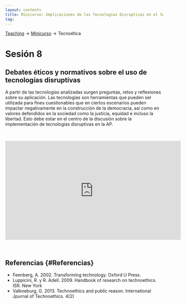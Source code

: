 ```yaml
---
layout: contents
title: Minicurso: Implicaciones de las Tecnologías Disruptivas en el Sector Público
tag:
---
```


[Teaching](../../../teaching) &rarr; [Minicurso](implicaciones_disruptivas.md) &rarr; Tecnoética

# Sesión 8
## Debates éticos y normativos sobre el uso de tecnologías disruptivas

A partir de las tecnologías analizadas surgen preguntas, retos y reflexiones sobre su aplicación. Las tecnologías son herramientas que pueden ser utilizada para fines cuestionables que en ciertos escenarios pueden impactar negativamente en la construcción de la democracia, así como en valores defendidos en la sociedad como la justicia, equidad e incluso la libertad. Esto debe estar en el centro de la discusión sobre la implementación de tecnologías disruptivas en la AP.

<p>&nbsp;</p>

<iframe width="560" height="315" src="https://www.youtube.com/embed/Vdr3F6cDxis" frameborder="0" allow="accelerometer; autoplay; encrypted-media; gyroscope; picture-in-picture" allowfullscreen></iframe>

<p>&nbsp;</p>

## Referencias {#Referencias}
- Feenberg, A. 2002. Transforming technology. Oxford U Press.
- Luppicini, R. y R. Adell. 2009. Handbook of research on technoethics. ISR. New York
- Valkneburg, G. 2013. Technoethics and public reason. International Jpurnal of Technoethics. 4(2) 
